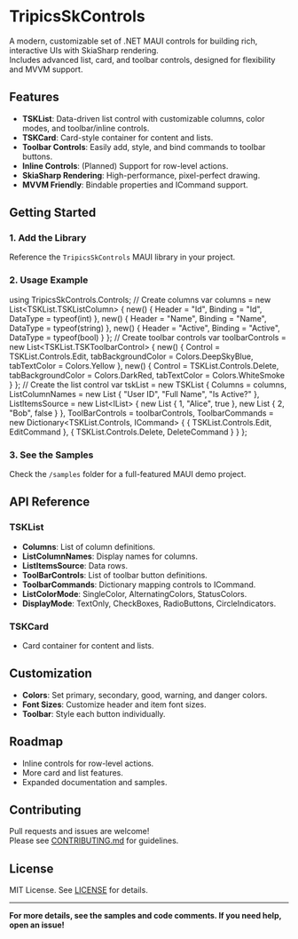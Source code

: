 # TripicsSkControls

A modern, customizable set of .NET MAUI controls for building rich, interactive UIs with SkiaSharp rendering.  
Includes advanced list, card, and toolbar controls, designed for flexibility and MVVM support.

## Features

- **TSKList**: Data-driven list control with customizable columns, color modes, and toolbar/inline controls.
- **TSKCard**: Card-style container for content and lists.
- **Toolbar Controls**: Easily add, style, and bind commands to toolbar buttons.
- **Inline Controls**: (Planned) Support for row-level actions.
- **SkiaSharp Rendering**: High-performance, pixel-perfect drawing.
- **MVVM Friendly**: Bindable properties and ICommand support.

## Getting Started

### 1. Add the Library

Reference the `TripicsSkControls` MAUI library in your project.

### 2. Usage Example
using TripicsSkControls.Controls;
// Create columns var columns = new List<TSKList.TSKListColumn> { new() { Header = "Id", Binding = "Id", DataType = typeof(int) }, new() { Header = "Name", Binding = "Name", DataType = typeof(string) }, new() { Header = "Active", Binding = "Active", DataType = typeof(bool) } };
// Create toolbar controls var toolbarControls = new List<TSKList.TSKToolbarControl> { new() { Control = TSKList.Controls.Edit, tabBackgroundColor = Colors.DeepSkyBlue, tabTextColor = Colors.Yellow }, new() { Control = TSKList.Controls.Delete, tabBackgroundColor = Colors.DarkRed, tabTextColor = Colors.WhiteSmoke } };
// Create the list control var tskList = new TSKList { Columns = columns, ListColumnNames = new List<string> { "User ID", "Full Name", "Is Active?" }, ListItemsSource = new List<IList<object>> { new List<object> { 1, "Alice", true }, new List<object> { 2, "Bob", false } }, ToolBarControls = toolbarControls, ToolbarCommands = new Dictionary<TSKList.Controls, ICommand> { { TSKList.Controls.Edit, EditCommand }, { TSKList.Controls.Delete, DeleteCommand } } };

### 3. See the Samples

Check the `/samples` folder for a full-featured MAUI demo project.

## API Reference

### TSKList

- **Columns**: List of column definitions.
- **ListColumnNames**: Display names for columns.
- **ListItemsSource**: Data rows.
- **ToolBarControls**: List of toolbar button definitions.
- **ToolbarCommands**: Dictionary mapping controls to ICommand.
- **ListColorMode**: SingleColor, AlternatingColors, StatusColors.
- **DisplayMode**: TextOnly, CheckBoxes, RadioButtons, CircleIndicators.

### TSKCard

- Card container for content and lists.

## Customization

- **Colors**: Set primary, secondary, good, warning, and danger colors.
- **Font Sizes**: Customize header and item font sizes.
- **Toolbar**: Style each button individually.

## Roadmap

- Inline controls for row-level actions.
- More card and list features.
- Expanded documentation and samples.

## Contributing

Pull requests and issues are welcome!  
Please see [CONTRIBUTING.md](CONTRIBUTING.md) for guidelines.

## License

MIT License. See [LICENSE](LICENSE.txt) for details.

---

**For more details, see the samples and code comments. If you need help, open an issue!**
